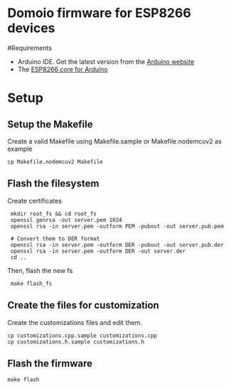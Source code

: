 Domoio firmware for ESP8266 devices
===========================================

#Requirements
- Arduino IDE. Get the latest version from the [Arduino website](http://www.arduino.cc/en/main/software)
- The [ESP8266 core for Arduino](https://github.com/esp8266/Arduino)
# Setup
## Setup the Makefile
Create a valid Makefile using Makefile.sample or Makefile.nodemcuv2 as example

    cp Makefile.nodemcuv2 Makefile

## Flash the filesystem
Create certificates

     mkdir root_fs && cd root_fs
     openssl genrsa -out server.pem 1024
     openssl rsa -in server.pem -outform PEM -pubout -out server.pub.pem

     # Convert them to DER format
     openssl rsa -in server.pem -outform DER -pubout -out server.pub.der
     openssl rsa -in server.pem -outform DER -out server.der
     cd ..

Then, flash the new fs

     make flash_fs

## Create the files for customization
Create the customizations files and edit them.

    cp customizations.cpp.sample customizations.cpp
    cp customizations.h.sample customizations.h

## Flash the firmware

    make flash
